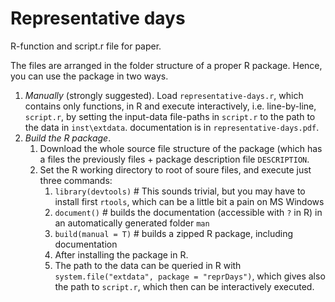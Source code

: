 # Representative days

R-function and script.r file for paper.


The files are arranged in the folder structure of a proper R package.
Hence, you can use the package in two ways.
1. *Manually* (strongly suggested). Load `representative-days.r`, which contains only functions, in R and execute interactively, i.e. line-by-line, `script.r`, by setting the input-data file-paths in `script.r` to the path to the data in `inst\extdata`. documentation is in `representative-days.pdf`.
2. *Build the R package*. 
    1. Download the whole source file structure of the package (which has a files the previously files + package description file `DESCRIPTION`. 
	2. Set the R working directory to root of soure files, and execute just three commands:
	   1. `library(devtools)` # This sounds trivial, but you may have to install first `rtools`, which can be a little bit a pain on MS Windows
	   2. `document()` # builds the documentation (accessible  with `?` in R) in an automatically generated folder `man` 
	   3. `build(manual = T)` # builds a zipped R package, including documentation
	   4. After installing the package in R.
	   5. The path to the data can be queried in R with `system.file("extdata", package = "reprDays")`, which gives also the path to `script.r`, which then can be interactively executed.


